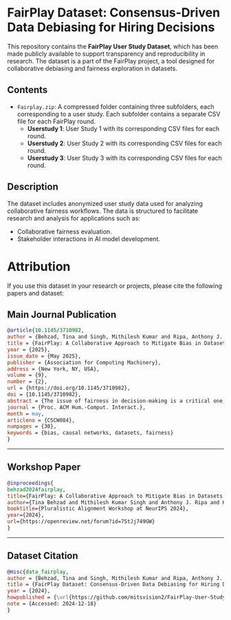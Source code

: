 # FairPlay Dataset: Consensus-Driven Data Debiasing for Hiring Decisions

This repository contains the **FairPlay User Study Dataset**, which has been made publicly available to support transparency and reproducibility in research. The dataset is a part of the FairPlay project, a tool designed for collaborative debiasing and fairness exploration in datasets.

## Contents

- `Fairplay.zip`: A compressed folder containing three subfolders, each corresponding to a user study. Each subfolder contains a separate CSV file for each FairPlay round.
  - **Userstudy 1**: User Study 1 with its corresponding CSV files for each round.
  - **Userstudy 2**: User Study 2 with its corresponding CSV files for each round.
  - **Userstudy 3**: User Study 3 with its corresponding CSV files for each round.
  
## Description

The dataset includes anonymized user study data used for analyzing collaborative fairness workflows. The data is structured to facilitate research and analysis for applications such as:
- Collaborative fairness evaluation.
- Stakeholder interactions in AI model development.

# Attribution

If you use this dataset in your research or projects, please cite the following papers and dataset:

## Main Journal Publication

```bibtex
@article{10.1145/3710982,
author = {Behzad, Tina and Singh, Mithilesh Kumar and Ripa, Anthony J. and Mueller, Klaus},
title = {FairPlay: A Collaborative Approach to Mitigate Bias in Datasets for Improved AI Fairness},
year = {2025},
issue_date = {May 2025},
publisher = {Association for Computing Machinery},
address = {New York, NY, USA},
volume = {9},
number = {2},
url = {https://doi.org/10.1145/3710982},
doi = {10.1145/3710982},
abstract = {The issue of fairness in decision-making is a critical one, especially given the variety of stakeholder demands for differing and mutually incompatible versions of fairness. Adopting a strategic interaction of perspectives provides an alternative to enforcing a singular standard of fairness. We present a web-based software application, FairPlay, that enables multiple stakeholders to debias datasets collaboratively. With FairPlay, users can negotiate and arrive at a mutually acceptable outcome without a universally agreed-upon theory of fairness. In the absence of such a tool, reaching a consensus would be highly challenging due to the lack of a systematic negotiation process and the inability to modify and observe changes. We have conducted user studies that demonstrate the success of FairPlay, as users could reach a consensus within about five rounds of gameplay, illustrating the application's potential for enhancing fairness in AI systems.},
journal = {Proc. ACM Hum.-Comput. Interact.},
month = may,
articleno = {CSCW084},
numpages = {30},
keywords = {bias, causal networks, datasets, fairness}
}
```

---

## Workshop Paper

```bibtex
@inproceedings{
behzad2024fairplay,
title={FairPlay: A Collaborative Approach to Mitigate Bias in Datasets for Improved {AI} Fairness},
author={Tina Behzad and Mithilesh Kumar Singh and Anthony J. Ripa and Klaus Mueller},
booktitle={Pluralistic Alignment Workshop at NeurIPS 2024},
year={2024},
url={https://openreview.net/forum?id=7StJj749GW}
}
```

---

## Dataset Citation

```bibtex
@misc{data_fairplay,
author = {Behzad, Tina and Singh, Mithilesh Kumar and Ripa, Anthony J. and Mueller, Klaus},
title = {FairPlay Dataset: Consensus-Driven Data Debiasing for Hiring Decisions},
year = {2024},
howpublished = {\url{https://github.com/mitsvision2/FairPlay-User-Study-Data}},
note = {Accessed: 2024-12-18}
}
```
